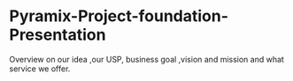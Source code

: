 # Pyramix-Project-foundation-Presentation
Overview on our idea ,our USP, business goal ,vision and mission and what service we offer.
